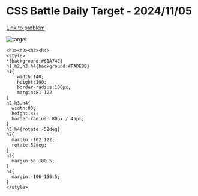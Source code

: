 # CSS Battle Daily Target - 2024/11/05

[Link to problem](https://cssbattle.dev/play/e4y3zJu9OIFOX0tty0v2)

![target](https://firebasestorage.googleapis.com/v0/b/cssbattleapp.appspot.com/o/user%2Fe6YbeBahWNPT7VpE2rE2p85byxa2%2Ftargets%2Ftarget_aF2m63q.png?alt=media)

```
<h1><h2><h3><h4>
<style>
*{background:#61A74E}
h1,h2,h3,h4{background:#FADE8B}
h1{
    width:140;
    height:100;
    border-radius:100px;
    margin:81 122
}
h2,h3,h4{
  width:80;
  height:47;
  border-radius: 80px / 45px;
}
h3,h4{rotate:-52deg}
h2{
  margin:-102 122;
  rotate:52deg;
}
h3{
  margin:56 180.5; 
}
h4{
  margin:-106 150.5;
}
</style>
```
